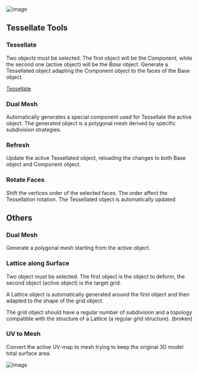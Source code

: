 ![image](http://alessandrozomparelli.com/tissue/Tissue%20Tools.jpg)

Tessellate Tools
------
### Tessellate
Two objects must be selected. The first object will be the _Component_, while the second one (active object) will be the _Base_ object.
Generate a Tessellated object adapting the Component object to the faces of the Base object.

[Tessellate](https://github.com/alessandro-zomparelli/tissue/wiki/Tessellate)

### Dual Mesh
Automatically generates a special component used for Tessellate the active object. The generated object is a polygonal mesh derived by specific subdivision strategies.

### Refresh
Update the active Tessellated object, reloading the changes to both Base object and Component object.
### Rotate Faces
Shift the vertices order of the selected faces. The order affect the Tessellation rotation. The Tessellated object is automatically updated

Others
------
### Dual Mesh
Generate a polygonal mesh starting from the active object. 
### Lattice along Surface
Two object must be selected. The first object is the object to deform, the second object (active object) is the target grid. 

A Lattice object is automatically generated around the first object and then adapted to the shape of the grid object.

The grid object should have a regular number of subdivision and a topology compatible with the structure of a Lattice (a regular grid structure).
(broken)
### UV to Mesh
Convert the active UV-map to mesh trying to keep the original 3D model total surface area.

![image](http://alessandrozomparelli.com/tissue/UV%20to%20Mesh.png)
